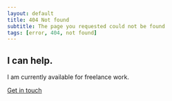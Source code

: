 ```yaml
---
layout: default
title: 404 Not found
subtitle: The page you requested could not be found
tags: [error, 404, not found]
---
```


<div class="row m-lg-5 m-md-3 justify-content-center">
	<div class="col-lg-6 col-md-8 col-sm-10 text-center">
		<h2>I can help.</h2>
		<p>
			I am currently available for freelance work.
		</p>
		<p class="pt-3">
			<a href="mailto:freelance@hollo.me" class="btn btn-warning btn-lg btn-block">Get in touch</a>
		</p>
	</div>
</div>